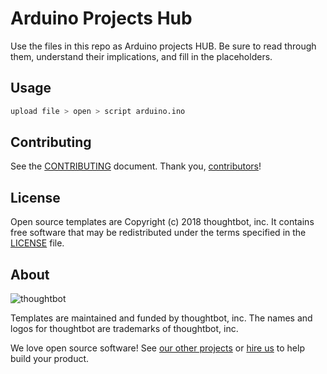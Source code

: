 # Arduino Projects Hub

Use the files in this repo as Arduino projects HUB. Be sure to read
through them, understand their implications, and fill in the placeholders.

## Usage

```sh
upload file > open > script arduino.ino
```

## Contributing

See the [CONTRIBUTING] document.
Thank you, [contributors]!

  [CONTRIBUTING]: CONTRIBUTING.md
  [contributors]: https://github.com/thoughtbot/templates/graphs/contributors

## License

Open source templates are Copyright (c) 2018 thoughtbot, inc.
It contains free software that may be redistributed
under the terms specified in the [LICENSE] file.

[LICENSE]: /LICENSE

## About

![thoughtbot](http://presskit.thoughtbot.com/images/thoughtbot-logo-for-readmes.svg)

Templates are maintained and funded by thoughtbot, inc.
The names and logos for thoughtbot are trademarks of thoughtbot, inc.

We love open source software!
See [our other projects][community]
or [hire us][hire] to help build your product.

  [community]: https://thoughtbot.com/community?utm_source=github
  [hire]: https://thoughtbot.com/hire-us?utm_source=github
